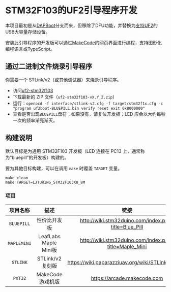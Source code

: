 # STM32F103的UF2引导程序开发

本项目最初是从[DAPBoot](https://github.com/devanlai/dapboot)分支而来，但移除了DFU功能，并替换为[支持UF2](https://github.com/Microsoft/uf2)的USB大容量存储设备。

安装此引导程序的开发板可以通过[MakeCode](https://maker.makecode.com)的网页界面进行编程，支持图形化编程语言或TypeScript。

## 通过二进制文件烧录引导程序

你需要一个 STLink/v2（或其他调试器）来烧录引导程序。

- 访问[uf2-stm32f103](https://github.com/mmoskal/uf2-stm32f103/releases)
- 下载最新的 ZIP 文件（`uf2-stm32f103-vX.Y.Z.zip`）
- 运行：`openocd -f interface/stlink-v2.cfg -f target/stm32f1x.cfg -c "program uf2boot-BLUEPILL.bin verify reset exit 0x8000000"`
- 查看是否出现`BLUEPILL`盘符；如果没有，请复位开发板；LED 应会以大约每秒一次的频率渐亮渐灭。

## 构建说明

默认目标是为通用 STM32F103 开发板（LED 连接在 PC13 上，通常称为“bluepill”的开发板）构建的。

要为其他目标构建，可以在调用 `make` 时覆盖 `TARGET` 变量。

```shell
make clean
make TARGET=LJTURING_STM32F103X8_8M
```

### 项目

| 项目名称 | 描述 | 链接 |
| :-: | :-: | :-: |
| `BLUEPILL` | 性价比开发板 | http://wiki.stm32duino.com/index.php?title=Blue_Pill |
| `MAPLEMINI` | LeafLabs Maple Mini板 | http://wiki.stm32duino.com/index.php?title=Maple_Mini |
| `STLINK` | STLink/v2复刻版 | https://wiki.paparazziuav.org/wiki/STLink#Clones |
| `PXT32` | MakeCode游戏机版 | https://arcade.makecode.com |

